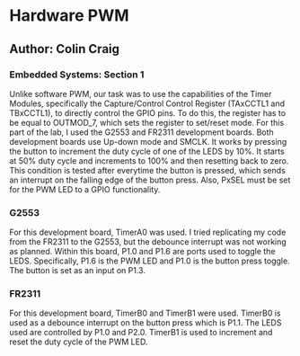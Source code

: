 # Hardware PWM
## Author: Colin Craig
### Embedded Systems: Section 1
Unlike software PWM, our task was to use the capabilities of the Timer Modules, specifically the Capture/Control Control Register (TAxCCTL1 and TBxCCTL1), to directly control the GPIO pins. To do this, the register has to be equal to OUTMOD_7, which sets the register to set/reset mode. For this part of the lab, I used the G2553 and FR2311 development boards. Both development boards use Up-down mode and SMCLK. It works by pressing the button to increment the duty cycle of one of the LEDS by 10%. It starts at 50% duty cycle and increments to 100% and then resetting back to zero. This condition is tested after everytime the button is pressed, which sends an interrupt on the falling edge of the button press. Also, PxSEL must be set for the PWM LED to a GPIO functionality. 
### G2553 
For this development board, TimerA0 was used. I tried replicating my code from the FR2311 to the G2553, but the debounce interrupt was not working as planned. Within this board, P1.0 and P1.6 are ports used to toggle the LEDS. Specifically, P1.6 is the PWM LED and P1.0 is the button press toggle. The button is set as an input on P1.3. 
### FR2311 
For this development board, TimerB0 and TimerB1 were used. TimerB0 is used as a debounce interrupt on the button press which is P1.1. The LEDS used are controlled by P1.0 and P2.0. TimerB1 is used to increment and reset the duty cycle of the PWM LED. 


